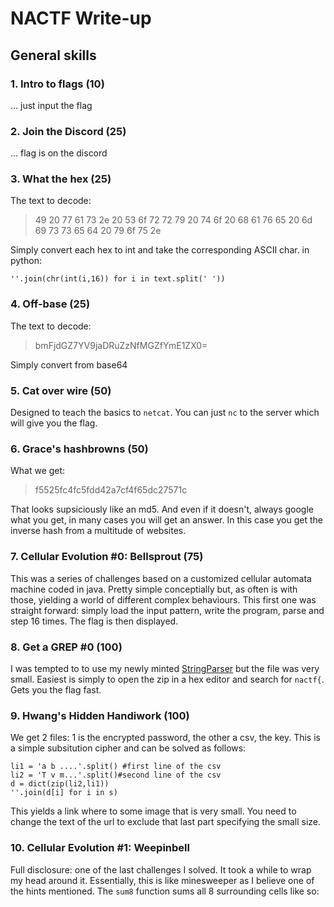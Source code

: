 # NACTF Write-up

## General skills

### 1. Intro to flags (10)
... just input the flag

### 2. Join the Discord (25) 
... flag is on the discord

### 3. What the hex (25)
The text to decode:
>49 20 77 61 73 2e 20 53 6f 72 72 79 20 74 6f 20 68 61 76 65 20 6d 69 73 73 65 64 20 79 6f 75 2e

Simply convert each hex to int and take the corresponding ASCII char. in python:

```''.join(chr(int(i,16)) for i in text.split(' '))```

### 4. Off-base (25)
The text to decode:
>bmFjdGZ7YV9jaDRuZzNfMGZfYmE1ZX0=

Simply convert from base64

### 5. Cat over wire (50)
Designed to teach the basics to ```netcat```. You can just ```nc``` to the server which will give you the flag.

### 6. Grace's hashbrowns (50)
What we get:
>f5525fc4fc5fdd42a7cf4f65dc27571c

That looks supsiciously like an md5. And even if it doesn't, always google what you get, in many cases you will get an answer. In this case you get the inverse hash from a multitude of websites.


### 7. Cellular Evolution #0: Bellsprout (75)
This was a series of challenges based on a customized cellular automata machine coded in java. Pretty simple conceptially but, as often is with those, yielding a world of different complex behaviours. This first one was straight forward: simply load the input pattern, write the program, parse and step 16 times. The flag is then displayed.


### 8. Get a GREP #0 (100)
I was tempted to to use my newly minted [StringParser](https://github.com/Gdasl/STT/blob/master/StringParser.py) but the file was very small. Easiest is simply to open the zip in a hex editor and search for ```nactf{```. Gets you the flag fast.

### 9. Hwang's Hidden Handiwork (100)
We get 2 files: 1 is the encrypted password, the other a csv, the key. This is a simple subsitution cipher and can be solved as follows:
```
li1 = 'a b ....'.split() #first line of the csv
li2 = 'T v m...'.split()#second line of the csv
d = dict(zip(li2,li1))
''.join(d[i] for i in s)
```
This yields a link where to some image that is very small. You need to change the text of the url to exclude that last part specifying the small size.


### 10. Cellular Evolution #1: Weepinbell
Full disclosure: one of the last challenges I solved. It took a while to wrap my head around it. Essentially, this is like minesweeper as I believe one of the hints mentioned. The ```sum8``` function sums all 8 surrounding cells like so:

```

```



